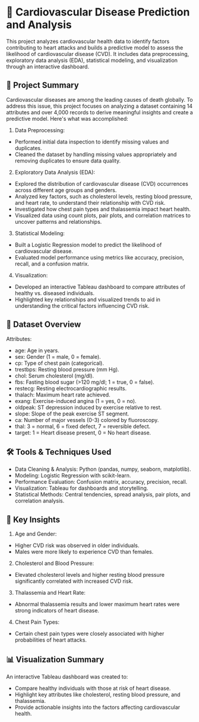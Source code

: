 # 🏥 Cardiovascular Disease Prediction and Analysis
This project analyzes cardiovascular health data to identify factors contributing to heart attacks and builds a predictive model to assess the likelihood of cardiovascular disease (CVD). It includes data preprocessing, exploratory data analysis (EDA), statistical modeling, and visualization through an interactive dashboard.

## 📝 Project Summary
Cardiovascular diseases are among the leading causes of death globally. To address this issue, this project focuses on analyzing a dataset containing 14 attributes and over 4,000 records to derive meaningful insights and create a predictive model. Here's what was accomplished:

1. Data Preprocessing:
* Performed initial data inspection to identify missing values and duplicates.
* Cleaned the dataset by handling missing values appropriately and removing duplicates to ensure data quality.

2. Exploratory Data Analysis (EDA):
* Explored the distribution of cardiovascular disease (CVD) occurrences across different age groups and genders.
* Analyzed key factors, such as cholesterol levels, resting blood pressure, and heart rate, to understand their relationship with CVD risk.
* Investigated how chest pain types and thalassemia impact heart health.
* Visualized data using count plots, pair plots, and correlation matrices to uncover patterns and relationships.

3. Statistical Modeling:
* Built a Logistic Regression model to predict the likelihood of cardiovascular disease.
* Evaluated model performance using metrics like accuracy, precision, recall, and a confusion matrix.

4. Visualization:
* Developed an interactive Tableau dashboard to compare attributes of healthy vs. diseased individuals.
* Highlighted key relationships and visualized trends to aid in understanding the critical factors influencing CVD risk.

## 📂 Dataset Overview
Attributes:
* age: Age in years.
* sex: Gender (1 = male, 0 = female).
* cp: Type of chest pain (categorical).
* trestbps: Resting blood pressure (mm Hg).
* chol: Serum cholesterol (mg/dl).
* fbs: Fasting blood sugar (>120 mg/dl; 1 = true, 0 = false).
* restecg: Resting electrocardiographic results.
* thalach: Maximum heart rate achieved.
* exang: Exercise-induced angina (1 = yes, 0 = no).
* oldpeak: ST depression induced by exercise relative to rest.
* slope: Slope of the peak exercise ST segment.
* ca: Number of major vessels (0-3) colored by fluoroscopy.
* thal: 3 = normal, 6 = fixed defect, 7 = reversible defect.
* target: 1 = Heart disease present, 0 = No heart disease.

## 🛠️ Tools & Techniques Used
* Data Cleaning & Analysis: Python (pandas, numpy, seaborn, matplotlib).
* Modeling: Logistic Regression with scikit-learn.
* Performance Evaluation: Confusion matrix, accuracy, precision, recall.
* Visualization: Tableau for dashboards and storytelling.
* Statistical Methods: Central tendencies, spread analysis, pair plots, and correlation analysis.

## 🔮 Key Insights
1. Age and Gender:
* Higher CVD risk was observed in older individuals.
* Males were more likely to experience CVD than females.
2. Cholesterol and Blood Pressure:
* Elevated cholesterol levels and higher resting blood pressure significantly correlated with increased CVD risk.
3. Thalassemia and Heart Rate:
* Abnormal thalassemia results and lower maximum heart rates were strong indicators of heart disease.
4. Chest Pain Types:
* Certain chest pain types were closely associated with higher probabilities of heart attacks.

## 📊 Visualization Summary
An interactive Tableau dashboard was created to:
* Compare healthy individuals with those at risk of heart disease.
* Highlight key attributes like cholesterol, resting blood pressure, and thalassemia.
* Provide actionable insights into the factors affecting cardiovascular health.
